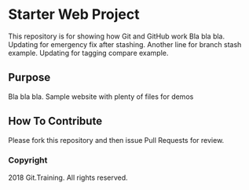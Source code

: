 # Starter Web Project

This repository is for showing how Git and GitHub work
Bla bla bla.
Updating for emergency fix after stashing.
Another line for branch stash example.
Updating for tagging compare example.

## Purpose

Bla bla bla.
Sample website with plenty of files for demos

## How To Contribute

Please fork this repository and then issue Pull Requests for review.

### Copyright

2018 Git.Training. All rights reserved.
